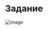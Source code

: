# Задание
![image](https://github.com/Ekaterina7121994/Hezzl/assets/139957663/2db6d67e-645b-4e52-b2b9-76909687f515)



